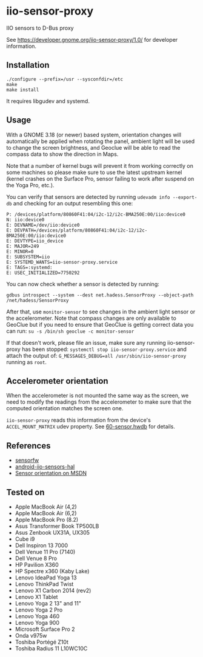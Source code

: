 iio-sensor-proxy
================

IIO sensors to D-Bus proxy

See https://developer.gnome.org/iio-sensor-proxy/1.0/ for
developer information.

Installation
------------
```
./configure --prefix=/usr --sysconfdir=/etc
make
make install
```
It requires libgudev and systemd.

Usage
-----

With a GNOME 3.18 (or newer) based system, orientation changes will
automatically be applied when rotating the panel, ambient light will be used
to change the screen brightness, and Geoclue will be able to read the compass
data to show the direction in Maps.

Note that a number of kernel bugs will prevent it from working correctly on
some machines so please make sure to use the latest upstream kernel (kernel
crashes on the Surface Pro, sensor failing to work after suspend on the Yoga
Pro, etc.).

You can verify that sensors are detected by running `udevadm info --export-db`
and checking for an output resembling this one:
```
P: /devices/platform/80860F41:04/i2c-12/i2c-BMA250E:00/iio:device0
N: iio:device0
E: DEVNAME=/dev/iio:device0
E: DEVPATH=/devices/platform/80860F41:04/i2c-12/i2c-BMA250E:00/iio:device0
E: DEVTYPE=iio_device
E: MAJOR=249
E: MINOR=0
E: SUBSYSTEM=iio
E: SYSTEMD_WANTS=iio-sensor-proxy.service
E: TAGS=:systemd:
E: USEC_INITIALIZED=7750292
```

You can now check whether a sensor is detected by running:
```
gdbus introspect --system --dest net.hadess.SensorProxy --object-path /net/hadess/SensorProxy
```

After that, use `monitor-sensor` to see changes in the ambient light sensor
or the accelerometer. Note that compass changes are only available to GeoClue
but if you need to ensure that GeoClue is getting correct data you can run:
`su -s /bin/sh geoclue -c monitor-sensor`

If that doesn't work, please file an issue, make sure any running iio-sensor-proxy
has been stopped:
`systemctl stop iio-sensor-proxy.service`
and attach the output of:
`G_MESSAGES_DEBUG=all /usr/sbin/iio-sensor-proxy`
running as ```root```.

Accelerometer orientation
-------------------------

When the accelerometer is not mounted the same way as the screen, we need
to modify the readings from the accelerometer to make sure that the computed
orientation matches the screen one.

`iio-sensor-proxy` reads this information from the device's
`ACCEL_MOUNT_MATRIX` udev property. See [60-sensor.hwdb](https://github.com/systemd/systemd/blob/master/hwdb/60-sensor.hwdb)
for details.

References
----------

- [sensorfw](https://git.merproject.org/mer-core/sensorfw/tree/master)
- [android-iio-sensors-hal](https://github.com/01org/android-iio-sensors-hal)
- [Sensor orientation on MSDN](https://msdn.microsoft.com/en-us/windows/uwp/devices-sensors/sensor-orientation)

Tested on
---------

- Apple MacBook Air (4,2)
- Apple MacBook Air (6,2)
- Apple MacBook Pro (8.2)
- Asus Transformer Book TP500LB
- Asus Zenbook UX31A, UX305
- Cube i9
- Dell Inspiron 13 7000
- Dell Venue 11 Pro (7140)
- Dell Venue 8 Pro
- HP Pavilion X360
- HP Spectre x360 (Kaby Lake)
- Lenovo IdeaPad Yoga 13
- Lenovo ThinkPad Twist
- Lenovo X1 Carbon 2014 (rev2)
- Lenovo X1 Tablet
- Lenovo Yoga 2 13" and 11"
- Lenovo Yoga 2 Pro
- Lenovo Yoga 460
- Lenovo Yoga 900
- Microsoft Surface Pro 2
- Onda v975w
- Toshiba Portégé Z10t
- Toshiba Radius 11 L10WC10C
